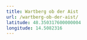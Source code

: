 ```yaml
---
title: Wartberg ob der Aist
url: /wartberg-ob-der-aist/
latitude: 48.350317600000004
longitude: 14.5082316
---
```


